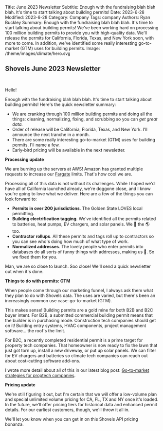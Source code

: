 Title: June 2023 Newsletter
Subtitle: Enough with the fundraising blah blah blah. It's time to start talking about building permits! 
Date: 2023-6-28
Modified: 2023-6-28
Category: Company
Tags: company
Authors: Ryan Buckley
Summary: Enough with the fundraising blah blah blah. It's time to start talking about building permits! We've been working hard on processing 100 million building permits to provide you with high-quality data. We'll release the permits for California, Florida, Texas, and New York soon, with more to come. In addition, we've identified some really interesting go-to-market (GTM) uses for building permits. 
Image: /theme/images/climate/hero.svg

## Shovels June 2023 Newsletter
<br>

Hello!

Enough with the fundraising blah blah blah. It's time to start talking about building permits! Here's the quick newsletter summary: 

*   We are cranking through 100 million building permits and doing all the things: cleaning, normalizing, fixing, and scrubbing so you can _get great data._ 
*   Order of release will be California, Florida, Texas, and New York. I'll announce the next tranche in a month. 
*   There are some really interesting go-to-market (GTM) uses for building permits. I'll name a few. 
*   Early-bird pricing will be available in the next newsletter. 

**Processing update**

We are burning up the servers at AWS! Amazon has granted multiple requests to increase our [Fargate](https://aws.amazon.com/fargate/) limits. That's how cool we are. 

Processing all of this data is not without its challenges. While I hoped we'd have all of California launched already, we're doggone close, and I know you're going to love what we deliver. Here are a few of the things you can look forward to:

*   **Permits in over 200 jurisdictions**. The Golden State LOVES local permitting. 
*   **Building electrification tagging**. We've identified all the permits related to batteries, heat pumps, EV chargers, and solar panels. We 💚 the 🌎 too. 
*   **Contractor rollups**. All these permits and tags roll up to contractors so you can see who's doing how much of what type of work. 
*   **Normalized addresses**. The lovely people who enter permits into databases do all sorts of funny things with addresses, making us 🥺. So we fixed them for you.  

Man, we are so close to launch. Soo close! We'll send a quick newsletter out when it's done.

**Things to do with permits: GTM**

When people come through our marketing funnel, I always ask them what they plan to do with Shovels data. The uses are varied, but there's been an increasingly common use case: go-to-market (GTM). 

This makes sense! Building permits are a gold mine for both B2B and B2C buyer intent. For B2B, a submitted commercial building permit means that the builder is in purchasing mode. Construction tech companies should get on it! Building entry systems, HVAC components, project management software... the roof's the limit. 

For B2C, a recently completed residential permit is a prime target for property tech companies. That homeowner is now ready to fix the lawn that just got torn up, install a new driveway, or put up solar panels. We can filter for EV chargers and batteries so climate tech companies can reach out about cost-cutting software add-ons. 

I wrote more detail about all of this in our latest blog post: [Go-to-market strategies for proptech companies](https://www.shovels.ai/blog/go-to-market-strategies-for-proptech-companies/).

**Pricing update**

We're still figuring it out, but I'm certain that we will offer a low-volume plan and special unlimited volume pricing for CA, FL, TX and NY once it's loaded. In the future, we'll offer pricing tiers for historical data and enhanced permit details. For our earliest customers, though, we'll throw it all in.

We'll let you know when you can get in on this Shovels API pricing bonanza. 
